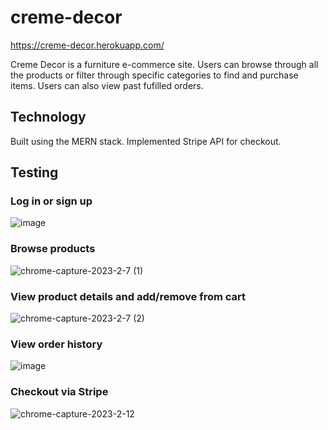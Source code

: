 # creme-decor

https://creme-decor.herokuapp.com/

Creme Decor is a furniture e-commerce site. Users can browse through all the products or filter through specific categories to find and purchase items. Users can also view past fufilled orders.  

## Technology 
Built using the MERN stack. Implemented Stripe API for checkout.  

## Testing

### Log in or sign up  
![image](https://user-images.githubusercontent.com/111620893/223561332-2a9986b2-128a-40bf-9274-08779097afa2.png)  

### Browse products  
![chrome-capture-2023-2-7 (1)](https://user-images.githubusercontent.com/111620893/223562204-e5af5115-09d4-4478-8ff9-1d26edd2c129.gif)  

### View product details and add/remove from cart  
![chrome-capture-2023-2-7 (2)](https://user-images.githubusercontent.com/111620893/223562916-495c1e56-9434-43c6-8b4e-f4e931b8886c.gif)

### View order history 
![image](https://user-images.githubusercontent.com/111620893/223562799-ee349cd5-415f-46e9-84c8-613d2519abae.png)

### Checkout via Stripe  
![chrome-capture-2023-2-12](https://user-images.githubusercontent.com/111620893/224569823-0f261e6f-8f9c-41b2-a4f6-934683bc7ffb.gif)  
